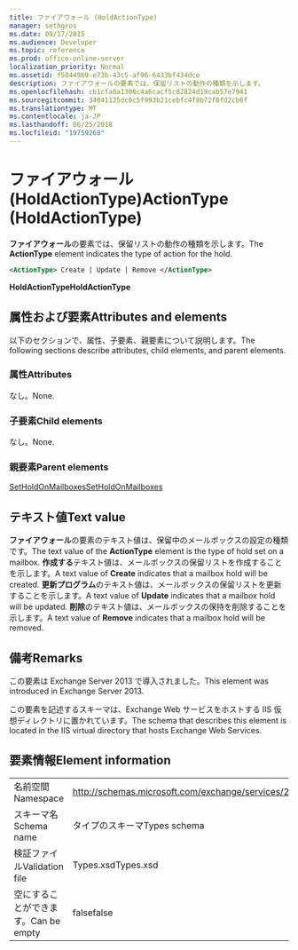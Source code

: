 ```yaml
---
title: ファイアウォール (HoldActionType)
manager: sethgros
ms.date: 09/17/2015
ms.audience: Developer
ms.topic: reference
ms.prod: office-online-server
localization_priority: Normal
ms.assetid: f50449b9-e73b-43c5-af96-6433bf434dce
description: ファイアウォールの要素では、保留リストの動作の種類を示します。
ms.openlocfilehash: cb1cfa8a1306c4a6cacf5c82824d19cab57e7941
ms.sourcegitcommit: 34041125dc8c5f993b21cebfc4f8b72f0fd2cb6f
ms.translationtype: MT
ms.contentlocale: ja-JP
ms.lasthandoff: 06/25/2018
ms.locfileid: "19759268"
---
```

# <a name="actiontype-holdactiontype"></a><span data-ttu-id="0d5ff-103">ファイアウォール (HoldActionType)</span><span class="sxs-lookup"><span data-stu-id="0d5ff-103">ActionType (HoldActionType)</span></span>

<span data-ttu-id="0d5ff-104">**ファイアウォール**の要素では、保留リストの動作の種類を示します。</span><span class="sxs-lookup"><span data-stu-id="0d5ff-104">The **ActionType** element indicates the type of action for the hold.</span></span> 
  
```XML
<ActionType> Create | Update | Remove </ActionType>
```

 <span data-ttu-id="0d5ff-105">**HoldActionType**</span><span class="sxs-lookup"><span data-stu-id="0d5ff-105">**HoldActionType**</span></span>
## <a name="attributes-and-elements"></a><span data-ttu-id="0d5ff-106">属性および要素</span><span class="sxs-lookup"><span data-stu-id="0d5ff-106">Attributes and elements</span></span>

<span data-ttu-id="0d5ff-107">以下のセクションで、属性、子要素、親要素について説明します。</span><span class="sxs-lookup"><span data-stu-id="0d5ff-107">The following sections describe attributes, child elements, and parent elements.</span></span>
  
### <a name="attributes"></a><span data-ttu-id="0d5ff-108">属性</span><span class="sxs-lookup"><span data-stu-id="0d5ff-108">Attributes</span></span>

<span data-ttu-id="0d5ff-109">なし。</span><span class="sxs-lookup"><span data-stu-id="0d5ff-109">None.</span></span>
  
### <a name="child-elements"></a><span data-ttu-id="0d5ff-110">子要素</span><span class="sxs-lookup"><span data-stu-id="0d5ff-110">Child elements</span></span>

<span data-ttu-id="0d5ff-111">なし。</span><span class="sxs-lookup"><span data-stu-id="0d5ff-111">None.</span></span>
  
### <a name="parent-elements"></a><span data-ttu-id="0d5ff-112">親要素</span><span class="sxs-lookup"><span data-stu-id="0d5ff-112">Parent elements</span></span>

[<span data-ttu-id="0d5ff-113">SetHoldOnMailboxes</span><span class="sxs-lookup"><span data-stu-id="0d5ff-113">SetHoldOnMailboxes</span></span>](setholdonmailboxes.md)
  
## <a name="text-value"></a><span data-ttu-id="0d5ff-114">テキスト値</span><span class="sxs-lookup"><span data-stu-id="0d5ff-114">Text value</span></span>

<span data-ttu-id="0d5ff-115">**ファイアウォール**の要素のテキスト値は、保留中のメールボックスの設定の種類です。</span><span class="sxs-lookup"><span data-stu-id="0d5ff-115">The text value of the **ActionType** element is the type of hold set on a mailbox.</span></span> <span data-ttu-id="0d5ff-116">**作成する**テキスト値は、メールボックスの保留リストを作成することを示します。</span><span class="sxs-lookup"><span data-stu-id="0d5ff-116">A text value of **Create** indicates that a mailbox hold will be created.</span></span> <span data-ttu-id="0d5ff-117">**更新プログラム**のテキスト値は、メールボックスの保留リストを更新することを示します。</span><span class="sxs-lookup"><span data-stu-id="0d5ff-117">A text value of **Update** indicates that a mailbox hold will be updated.</span></span> <span data-ttu-id="0d5ff-118">**削除**のテキスト値は、メールボックスの保持を削除することを示します。</span><span class="sxs-lookup"><span data-stu-id="0d5ff-118">A text value of **Remove** indicates that a mailbox hold will be removed.</span></span> 
  
## <a name="remarks"></a><span data-ttu-id="0d5ff-119">備考</span><span class="sxs-lookup"><span data-stu-id="0d5ff-119">Remarks</span></span>

<span data-ttu-id="0d5ff-120">この要素は Exchange Server 2013 で導入されました。</span><span class="sxs-lookup"><span data-stu-id="0d5ff-120">This element was introduced in Exchange Server 2013.</span></span>
  
<span data-ttu-id="0d5ff-121">この要素を記述するスキーマは、Exchange Web サービスをホストする IIS 仮想ディレクトリに置かれています。</span><span class="sxs-lookup"><span data-stu-id="0d5ff-121">The schema that describes this element is located in the IIS virtual directory that hosts Exchange Web Services.</span></span>
  
## <a name="element-information"></a><span data-ttu-id="0d5ff-122">要素情報</span><span class="sxs-lookup"><span data-stu-id="0d5ff-122">Element information</span></span>

|||
|:-----|:-----|
|<span data-ttu-id="0d5ff-123">名前空間</span><span class="sxs-lookup"><span data-stu-id="0d5ff-123">Namespace</span></span>  <br/> |http://schemas.microsoft.com/exchange/services/2006/types  <br/> |
|<span data-ttu-id="0d5ff-124">スキーマ名</span><span class="sxs-lookup"><span data-stu-id="0d5ff-124">Schema name</span></span>  <br/> |<span data-ttu-id="0d5ff-125">タイプのスキーマ</span><span class="sxs-lookup"><span data-stu-id="0d5ff-125">Types schema</span></span>  <br/> |
|<span data-ttu-id="0d5ff-126">検証ファイル</span><span class="sxs-lookup"><span data-stu-id="0d5ff-126">Validation file</span></span>  <br/> |<span data-ttu-id="0d5ff-127">Types.xsd</span><span class="sxs-lookup"><span data-stu-id="0d5ff-127">Types.xsd</span></span>  <br/> |
|<span data-ttu-id="0d5ff-128">空にすることができます。</span><span class="sxs-lookup"><span data-stu-id="0d5ff-128">Can be empty</span></span>  <br/> |<span data-ttu-id="0d5ff-129">false</span><span class="sxs-lookup"><span data-stu-id="0d5ff-129">false</span></span>  <br/> |
   

